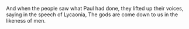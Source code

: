 And when the people saw what Paul had done, they lifted up their voices, saying in the speech of Lycaonia, The gods are come down to us in the likeness of men.
